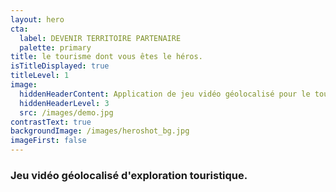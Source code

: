 ```yaml
---
layout: hero
cta:
  label: DEVENIR TERRITOIRE PARTENAIRE
  palette: primary
title: le tourisme dont vous êtes le héros.
isTitleDisplayed: true
titleLevel: 1
image:
  hiddenHeaderContent: Application de jeu vidéo géolocalisé pour le tourisme -  Wizar
  hiddenHeaderLevel: 3
  src: /images/demo.jpg
contrastText: true
backgroundImage: /images/heroshot_bg.jpg
imageFirst: false
---
```

### Jeu vidéo géolocalisé d'exploration touristique.
